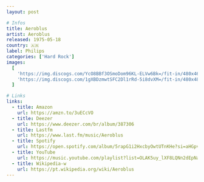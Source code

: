```yaml
---
layout: post

# Infos
title: Aeroblus
artist: Aeroblus
released: 1975-05-18
country: 🇦🇷
label: Philips
categories: ['Hard Rock']
images:
  [
    'https://img.discogs.com/YcO8BBf3OSmoDom96KL-ELVw6Bk=/fit-in/480x465/filters:strip_icc():format(jpeg):mode_rgb():quality(90)/discogs-images/R-3017391-1343453067-6813.jpeg.jpg',
    'https://img.discogs.com/1gXBDzmwtSFC2Dl1rRd-5i8dvXM=/fit-in/480x480/filters:strip_icc():format(jpeg):mode_rgb():quality(90)/discogs-images/R-3017391-1343453074-9967.jpeg.jpg',
  ]

# Links
links:
  - title: Amazon
    url: https://amzn.to/3uECcVO
  - title: Deezer
    url: https://www.deezer.com/br/album/387306
  - title: Lastfm
    url: https://www.last.fm/music/Aeroblus
  - title: Spotify
    url: https://open.spotify.com/album/5rapG1i2HxcbyOwtUTnKHe?si=aHGpvUcDRSC5IDH95o5trw
  - title: YouTube
    url: https://music.youtube.com/playlist?list=OLAK5uy_lXF8LQNn2dEpNaQrvnYM5JhziA7i6Qbok
  - title: Wikipedia-w
    url: https://pt.wikipedia.org/wiki/Aeroblus
---
```

